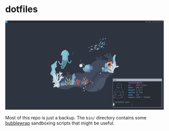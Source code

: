 # dotfiles

![Screenshot](screenshot.png)

Most of this repo is just a backup. The `bin/` directory contains some [bubblewrap](https://github.com/containers/bubblewrap) sandboxing scripts that might be useful.
